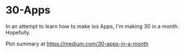 30-Apps
=======

In an attempt to learn how to make ios Apps, I'm making 30 in a month. Hopefully. 

Plot summary at https://medium.com/30-apps-in-a-month
